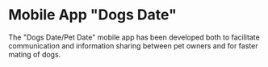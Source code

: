 # Mobile App "Dogs Date" 

The "Dogs Date/Pet Date" mobile app has been developed both to facilitate communication and information sharing between pet owners and for faster mating of dogs.

